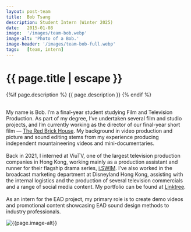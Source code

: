 ```yaml
---
layout: post-team
title:  Bob Tsang
description: Student Intern (Winter 2025)
date:   2015-01-08
image:  '/images/team-bob.webp'
image-alt: 'Photo of a Bob.'
image-header: '/images/team-bob-full.webp'
tags:   [team, intern]
---
```


<!-- begin hero -->
  <div class="container">
    <div class="row">
      <div class="col col-12">
        <div class="hero2__inner">
          <div class="hero2__left">
            <h1 class="post__title">{{ page.title | escape }}</h1>
          {%if page.description %}
            {{ page.description }}
          {% endif %}
          <br><br>
          <p>My name is Bob. I’m a final-year student studying Film and Television Production. As part of my degree, I’ve undertaken several film and studio projects, and I’m currently working as the director of our final-year short film — <a href="https://www.instagram.com/redbrickhouse_film/">The Red Brick House</a>. My background in video production and picture and sound editing stems from my experience producing independent mountaineering videos and mini-documentaries.
          <br><br>
          Back in 2021, I interned at ViuTV, one of the largest television production companies in Hong Kong, working mainly as a production assistant and runner for their flagship drama series, <a href="https://www.youtube.com/watch?v=BrZGhlecHY4">i.SWIM</a>. I’ve also worked in the broadcast marketing department at Disneyland Hong Kong, assisting with the internal logistics and the production of several television commercials and a range of social media content. My portfolio can be found at <a href="https://linktr.ee/Bob_Tsang">Linktree</a>. 
          <br><br>
          As an intern for the EAD project, my primary role is to create demo videos and promotional content showcasing EAD sound design methods to industry professionals.
          </p>
           </div>
          <div class="hero2__right">
              <img class="lazy" data-src="{{page.image-header}}" alt="{{page.image-alt}}">
        </div>
      </div>
    </div>
  </div>
